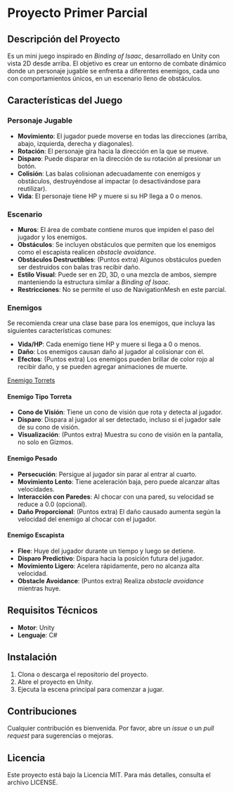 # Proyecto Primer Parcial

## Descripción del Proyecto
Es un mini juego inspirado en *Binding of Isaac*, desarrollado en Unity con vista 2D desde arriba. El objetivo es crear un entorno de combate dinámico donde un personaje jugable se enfrenta a diferentes enemigos, cada uno con comportamientos únicos, en un escenario lleno de obstáculos.

## Características del Juego

### Personaje Jugable
- **Movimiento**: El jugador puede moverse en todas las direcciones (arriba, abajo, izquierda, derecha y diagonales).
- **Rotación**: El personaje gira hacia la dirección en la que se mueve.
- **Disparo**: Puede disparar en la dirección de su rotación al presionar un botón.
- **Colisión**: Las balas colisionan adecuadamente con enemigos y obstáculos, destruyéndose al impactar (o desactivándose para reutilizar).
- **Vida**: El personaje tiene HP y muere si su HP llega a 0 o menos.

### Escenario
- **Muros**: El área de combate contiene muros que impiden el paso del jugador y los enemigos.
- **Obstáculos**: Se incluyen obstáculos que permiten que los enemigos como el escapista realicen *obstacle avoidance*.
- **Obstáculos Destructibles**: (Puntos extra) Algunos obstáculos pueden ser destruidos con balas tras recibir daño.
- **Estilo Visual**: Puede ser en 2D, 3D, o una mezcla de ambos, siempre manteniendo la estructura similar a *Binding of Isaac*.
- **Restricciones**: No se permite el uso de NavigationMesh en este parcial.

### Enemigos
Se recomienda crear una clase base para los enemigos, que incluya las siguientes características comunes:
- **Vida/HP**: Cada enemigo tiene HP y muere si llega a 0 o menos.
- **Daño**: Los enemigos causan daño al jugador al colisionar con él.
- **Efectos**: (Puntos extra) Los enemigos pueden brillar de color rojo al recibir daño, y se pueden agregar animaciones de muerte.

[Enemigo Torrets](Assets/GIT/Assets/GIT/1.1.mp4.mp4)



#### Enemigo Tipo Torreta
- **Cono de Visión**: Tiene un cono de visión que rota y detecta al jugador.
- **Disparo**: Dispara al jugador al ser detectado, incluso si el jugador sale de su cono de visión.
- **Visualización**: (Puntos extra) Muestra su cono de visión en la pantalla, no solo en Gizmos.



#### Enemigo Pesado
- **Persecución**: Persigue al jugador sin parar al entrar al cuarto.
- **Movimiento Lento**: Tiene aceleración baja, pero puede alcanzar altas velocidades.
- **Interacción con Paredes**: Al chocar con una pared, su velocidad se reduce a 0.0 (opcional).
- **Daño Proporcional**: (Puntos extra) El daño causado aumenta según la velocidad del enemigo al chocar con el jugador.

#### Enemigo Escapista
- **Flee**: Huye del jugador durante un tiempo y luego se detiene.
- **Disparo Predictivo**: Dispara hacia la posición futura del jugador.
- **Movimiento Ligero**: Acelera rápidamente, pero no alcanza alta velocidad.
- **Obstacle Avoidance**: (Puntos extra) Realiza *obstacle avoidance* mientras huye.

## Requisitos Técnicos
- **Motor**: Unity
- **Lenguaje**: C#

## Instalación
1. Clona o descarga el repositorio del proyecto.
2. Abre el proyecto en Unity.
3. Ejecuta la escena principal para comenzar a jugar.

## Contribuciones
Cualquier contribución es bienvenida. Por favor, abre un *issue* o un *pull request* para sugerencias o mejoras.

## Licencia
Este proyecto está bajo la Licencia MIT. Para más detalles, consulta el archivo LICENSE.
